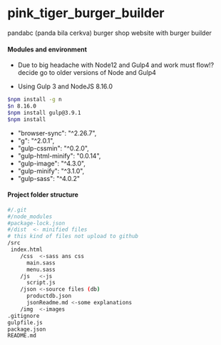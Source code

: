 # pink_tiger_burger_builder
pandabc (panda bila cerkva) burger shop website with burger builder

#### Modules and environment
- Due to big headache with Node12 and Gulp4 and work must flow!? decide go to older versions of Node and Gulp4
* Using Gulp 3 and NodeJS 8.16.0
```bash
$npm install -g n
$n 8.16.0
$npm install gulp@3.9.1
$npm install
```
* "browser-sync": "^2.26.7",
* "g": "^2.0.1",
* "gulp-cssmin": "^0.2.0",
* "gulp-html-minify": "0.0.14",
* "gulp-image": "^4.3.0",
* "gulp-minify": "^3.1.0",
* "gulp-sass": "^4.0.2"

#### Project folder structure
```bash
#/.git
#/node_modules
#package-lock.json
#/dist  <- minified files
# this kind of files not upload to github
/src
 index.html
    /css  <-sass ans css
      main.sass
      menu.sass
    /js   <-js
      script.js
    /json <-source files (db)
      productdb.json
      jsonReadme.md <-some explanations
    /img  <-images
.gitignore
gulpfile.js
package.json
README.md

```
